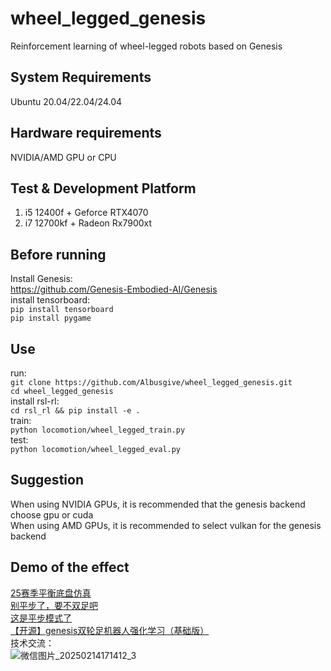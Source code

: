 # wheel_legged_genesis
Reinforcement learning of wheel-legged robots based on Genesis  
## System Requirements  
Ubuntu 20.04/22.04/24.04  
## Hardware requirements  
NVIDIA/AMD GPU or CPU  
## Test & Development Platform  
1. i5 12400f +  Geforce RTX4070  
2. i7 12700kf + Radeon Rx7900xt
## Before running
Install Genesis:  
<https://github.com/Genesis-Embodied-AI/Genesis>  
install tensorboard:    
`pip install tensorboard`  
`pip install pygame`   
## Use
run:  
`git clone https://github.com/Albusgive/wheel_legged_genesis.git`  
`cd wheel_legged_genesis`  
install rsl-rl:    
`cd rsl_rl && pip install -e .`  
train:  
`python locomotion/wheel_legged_train.py`  
test:  
`python locomotion/wheel_legged_eval.py`  
## Suggestion
When using NVIDIA GPUs, it is recommended that the genesis backend choose gpu or cuda    
When using AMD GPUs, it is recommended to select vulkan for the genesis backend  
## Demo of the effect    
[25赛季平衡底盘仿真](https://www.bilibili.com/video/BV1DUNHe7EjP/?share_source=copy_web>)  
[别平步了，要不双足吧](https://www.bilibili.com/video/BV1oSN8eUEXw/?share_source=copy_web>)   
[这是平步模式了](https://www.bilibili.com/video/BV1YoNDevENT/?share_source=copy_web>)    
[【开源】genesis双轮足机器人强化学习（基础版）](https://www.bilibili.com/video/BV14eKKeiEJB/?share_source=copy_web)  
技术交流：  
![微信图片_20250214171412_3](https://github.com/user-attachments/assets/958ad5c0-b76e-4446-ba15-1bb4d1ac0383)  
